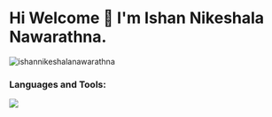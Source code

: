
<h1 align="start">Hi Welcome 👋 I'm Ishan Nikeshala Nawarathna.</h1>

<p align="start"><img src="https://komarev.com/ghpvc/?username=ishannikeshalanawarathna&label=Profile%20views&color=0e75b6&style=flat" alt="ishannikeshalanawarathna" /> </p>

<h3 align="start">Languages and Tools:</h3>
<img src="https://skillicons.dev/icons?i=git,github,docker,angular,arduino,bootstrap,cpp,css,figma,gcp,html,idea,java,spring,js,jquery,mongodb,mysql,nodejs,php,py,react,tailwind,vscode,androidstudio,flutter,unity,laravel,devto" />








